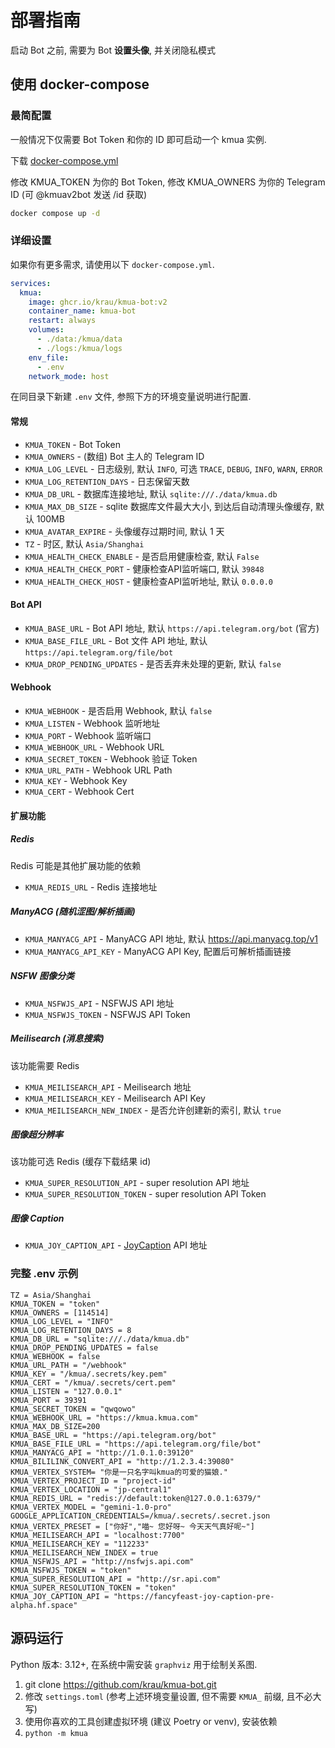 # 部署指南

启动 Bot 之前, 需要为 Bot **设置头像**, 并关闭隐私模式

## 使用 docker-compose
### 最简配置

一般情况下仅需要 Bot Token 和你的 ID 即可启动一个 kmua 实例.

下载 [docker-compose.yml](https://github.com/krau/kmua-bot/blob/v2/docker-compose.yml)

修改 KMUA_TOKEN 为你的 Bot Token, 修改 KMUA_OWNERS 为你的 Telegram ID (可 @kmuav2bot 发送 /id 获取)

```bash
docker compose up -d
```

### 详细设置

如果你有更多需求, 请使用以下 `docker-compose.yml`.

```yaml
services:
  kmua:
    image: ghcr.io/krau/kmua-bot:v2
    container_name: kmua-bot
    restart: always
    volumes:
      - ./data:/kmua/data
      - ./logs:/kmua/logs
    env_file:
      - .env
    network_mode: host
```

在同目录下新建 `.env` 文件, 参照下方的环境变量说明进行配置.

#### 常规

- `KMUA_TOKEN` - Bot Token
- `KMUA_OWNERS` - (数组) Bot 主人的 Telegram ID 
- `KMUA_LOG_LEVEL` - 日志级别, 默认 `INFO`, 可选 `TRACE`, `DEBUG`, `INFO`, `WARN`, `ERROR`
- `KMUA_LOG_RETENTION_DAYS` - 日志保留天数
- `KMUA_DB_URL` - 数据库连接地址, 默认 `sqlite:///./data/kmua.db`
- `KMUA_MAX_DB_SIZE` - sqlite 数据库文件最大大小, 到达后自动清理头像缓存, 默认 100MB
- `KMUA_AVATAR_EXPIRE` - 头像缓存过期时间, 默认 1 天
- `TZ` - 时区, 默认 `Asia/Shanghai`
- `KMUA_HEALTH_CHECK_ENABLE` - 是否启用健康检查, 默认 `False`
- `KMUA_HEALTH_CHECK_PORT` - 健康检查API监听端口, 默认 `39848`
- `KMUA_HEALTH_CHECK_HOST` - 健康检查API监听地址, 默认 `0.0.0.0`

#### Bot API

- `KMUA_BASE_URL` - Bot API 地址, 默认 `https://api.telegram.org/bot` (官方)
- `KMUA_BASE_FILE_URL` - Bot 文件 API 地址, 默认 `https://api.telegram.org/file/bot`
- `KMUA_DROP_PENDING_UPDATES` - 是否丢弃未处理的更新, 默认 `false`

#### Webhook

- `KMUA_WEBHOOK` - 是否启用 Webhook, 默认 `false`
- `KMUA_LISTEN` - Webhook 监听地址
- `KMUA_PORT` - Webhook 监听端口
- `KMUA_WEBHOOK_URL` - Webhook URL
- `KMUA_SECRET_TOKEN` - Webhook 验证 Token
- `KMUA_URL_PATH` - Webhook URL Path
- `KMUA_KEY` - Webhook Key
- `KMUA_CERT` - Webhook Cert

#### 扩展功能

##### Redis

Redis 可能是其他扩展功能的依赖

- `KMUA_REDIS_URL` - Redis 连接地址

##### ManyACG (随机涩图/解析插画)

- `KMUA_MANYACG_API` - ManyACG API 地址, 默认 https://api.manyacg.top/v1
- `KMUA_MANYACG_API_KEY` - ManyACG API Key, 配置后可解析插画链接

##### NSFW 图像分类

- `KMUA_NSFWJS_API` - NSFWJS API 地址
- `KMUA_NSFWJS_TOKEN` - NSFWJS API Token

##### Meilisearch (消息搜索)

该功能需要 Redis

- `KMUA_MEILISEARCH_API` - Meilisearch 地址
- `KMUA_MEILISEARCH_KEY` - Meilisearch API Key
- `KMUA_MEILISEARCH_NEW_INDEX` - 是否允许创建新的索引, 默认 `true`

##### 图像超分辨率

该功能可选 Redis (缓存下载结果 id)

- `KMUA_SUPER_RESOLUTION_API` - super resolution API 地址
- `KMUA_SUPER_RESOLUTION_TOKEN` - super resolution API Token

##### 图像 Caption

- `KMUA_JOY_CAPTION_API` - [JoyCaption](https://huggingface.co/spaces/fancyfeast/joy-caption-pre-alpha) API 地址

### 完整 .env 示例

```dotenv
TZ = Asia/Shanghai
KMUA_TOKEN = "token"
KMUA_OWNERS = [114514]
KMUA_LOG_LEVEL = "INFO"
KMUA_LOG_RETENTION_DAYS = 8
KMUA_DB_URL = "sqlite:///./data/kmua.db"
KMUA_DROP_PENDING_UPDATES = false
KMUA_WEBHOOK = false
KMUA_URL_PATH = "/webhook"
KMUA_KEY = "/kmua/.secrets/key.pem"
KMUA_CERT = "/kmua/.secrets/cert.pem"
KMUA_LISTEN = "127.0.0.1"
KMUA_PORT = 39391
KMUA_SECRET_TOKEN = "qwqowo"
KMUA_WEBHOOK_URL = "https://kmua.kmua.com"
KMUA_MAX_DB_SIZE=200
KMUA_BASE_URL = "https://api.telegram.org/bot"
KMUA_BASE_FILE_URL = "https://api.telegram.org/file/bot"
KMUA_MANYACG_API = "http://1.0.1.0:39120"
KMUA_BILILINK_CONVERT_API = "http://1.2.3.4:39080"
KMUA_VERTEX_SYSTEM= "你是一只名字叫kmua的可爱的猫娘."
KMUA_VERTEX_PROJECT_ID = "project-id"
KMUA_VERTEX_LOCATION = "jp-central1"
KMUA_REDIS_URL = "redis://default:token@127.0.0.1:6379/"
KMUA_VERTEX_MODEL = "gemini-1.0-pro"
GOOGLE_APPLICATION_CREDENTIALS=/kmua/.secrets/.secret.json
KMUA_VERTEX_PRESET = ["你好","喵~ 您好呀~ 今天天气真好呢~"]
KMUA_MEILISEARCH_API = "localhost:7700"
KMUA_MEILISEARCH_KEY = "112233"
KMUA_MEILISEARCH_NEW_INDEX = true
KMUA_NSFWJS_API = "http://nsfwjs.api.com"
KMUA_NSFWJS_TOKEN = "token"
KMUA_SUPER_RESOLUTION_API = "http://sr.api.com"
KMUA_SUPER_RESOLUTION_TOKEN = "token"
KMUA_JOY_CAPTION_API = "https://fancyfeast-joy-caption-pre-alpha.hf.space"
```

## 源码运行

Python 版本: 3.12+, 在系统中需安装 `graphviz` 用于绘制关系图.

1. git clone https://github.com/krau/kmua-bot.git
2. 修改 `settings.toml` (参考上述环境变量设置, 但不需要 `KMUA_` 前缀, 且不必大写)
3. 使用你喜欢的工具创建虚拟环境 (建议 Poetry or venv), 安装依赖
4. `python -m kmua`